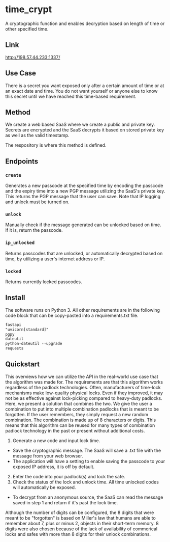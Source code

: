 # time_crypt
A cryptographic function and enables decryption based on length of time or other specified time.

## Link

http://198.57.44.233:1337/

## Use Case
There is a secret you want exposed only after a certain amount of time or at an exact date and time. You do not want yourself or anyone else to know this secret until we have reached this time-based requirement.

## Method
We create a web based SaaS where we create a public and private key. Secrets are encrypted and the SaaS decrypts it based on stored private key as well as the valid timestamp.

The respository is where this method is defined.

## Endpoints

### `create`
Generates a new passcode at the specified time by encoding the passcode and the expiry time into a new PGP message utilizing the SaaS's private key. This returns the PGP message that the user can save. Note that IP logging and unlock must be turned on.

### `unlock`
Manually check if the message generated can be unlocked based on time. If it is, return the passcode.

### `ip_unlocked`
Returns passcodes that are unlocked, or automatically decrypted based on time, by utilizing a user's internet address or IP.

### `locked`
Returns currently locked passcodes.

## Install
The software runs on Python 3. All other requirements are in the following code block that can be copy-pasted into a requirements.txt file.

```requirements.txt
fastapi
"uvicorn[standard]"
pgpy
dateutil
python-dateutil --upgrade
requests
```


## Quickstart

This overviews how we can utilize the API in the real-world use case that the algorithm was made for. The requirements are that this algorithm works regardless of the padlock technologies. Often, manufacturers of time-lock mechanisms make low-quality physical locks. Even if they improved, it may not be as effective against lock-picking compared to heavy-duty padlocks. Here, we present a solution that combines the two. We give the user a combination to put into multiple combination padlocks that is meant to be forgotten. If the user remembers, they simply request a new random combination. The combination is made up of 8 characters or digits. This means that this algorithm can be reused for many types of combination padlock technology in the past or present without additional costs.

1. Generate a new code and input lock time. 
  - Save the cryptographic message. The SaaS will save a .txt file with the message from your web browser.
  - The application will have a setting to enable saving the passcode to your exposed IP address, it is off by default.
2. Enter the code into your padlock(s) and lock the safe.
3. Check the status of the lock and unlock time. All time unlocked codes will automatically be exposed.
  - To decrypt from an anonymous source, the SaaS can read the message saved in step 1 and return if it's past the lock time.

Although the number of digits can be configured, the 8 digits that were meant to be "forgotten" is based on Miller's law that humans are able to remember about 7, plus or minus 2, objects in their short-term memory. 8 digits were also chosen because of the lack of availability of commerical locks and safes with more than 8 digits for their unlock combinations. 
